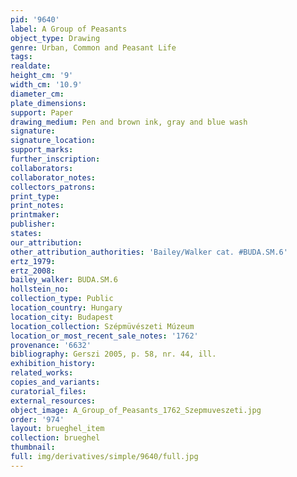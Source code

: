 ```yaml
---
pid: '9640'
label: A Group of Peasants
object_type: Drawing
genre: Urban, Common and Peasant Life
tags: 
realdate: 
height_cm: '9'
width_cm: '10.9'
diameter_cm: 
plate_dimensions: 
support: Paper
drawing_medium: Pen and brown ink, gray and blue wash
signature: 
signature_location: 
support_marks: 
further_inscription: 
collaborators: 
collaborator_notes: 
collectors_patrons: 
print_type: 
print_notes: 
printmaker: 
publisher: 
states: 
our_attribution: 
other_attribution_authorities: 'Bailey/Walker cat. #BUDA.SM.6'
ertz_1979: 
ertz_2008: 
bailey_walker: BUDA.SM.6
hollstein_no: 
collection_type: Public
location_country: Hungary
location_city: Budapest
location_collection: Szépmüvészeti Múzeum
location_or_most_recent_sale_notes: '1762'
provenance: '6632'
bibliography: Gerszi 2005, p. 58, nr. 44, ill.
exhibition_history: 
related_works: 
copies_and_variants: 
curatorial_files: 
external_resources: 
object_image: A_Group_of_Peasants_1762_Szepmuveszeti.jpg
order: '974'
layout: brueghel_item
collection: brueghel
thumbnail: 
full: img/derivatives/simple/9640/full.jpg
---
```

